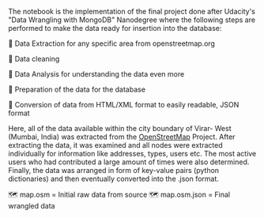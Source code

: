 The notebook is the implementation of the final project done after Udacity's "Data Wrangling with MongoDB" Nanodegree where the following steps are performed to make the data ready for insertion into the database:

🎈 Data Extraction for any specific area from openstreetmap.org

🎈 Data cleaning 

🎈 Data Analysis for understanding the data even more

🎈 Preparation of the data for the database

🎈 Conversion of data from HTML/XML format to easily readable, JSON format

Here, all of the data available within the city boundary of Virar- West (Mumbai, India) was extracted from the [OpenStreetMap](https://www.openstreetmap.org/)  Project.
After extracting the data, it was examined and all nodes were extracted individually for information like addresses, types, users etc.
The most active users who had contributed a large amount of times were also determined.
Finally, the data was arranged in form of key-value pairs (python dictionaries) and then eventually converted into the .json format.

🗺 map.osm = Initial raw data from source
🗺 map.osm.json = Final wrangled data 
